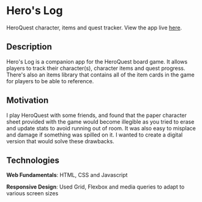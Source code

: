 # Hero's Log
HeroQuest character, items and quest tracker. View the app live [here](https://greynewfie.github.io/heros-log/).

## Description

Hero's Log is a companion app for the HeroQuest board game. It allows players to track their character(s), character items and quest progress. There's also an items library that contains all of the item cards in the game for players to be able to reference.

## Motivation

I play HeroQuest with some friends, and found that the paper character sheet provided with the game would become illegible as you tried to erase and update stats to avoid running out of room. It was also easy to misplace and damage if something was spilled on it. I wanted to create a digital version that would solve these drawbacks.

## Technologies

**Web Fundamentals**: HTML, CSS and Javascript

**Responsive Design**: Used Grid, Flexbox and media queries to adapt to various screen sizes

